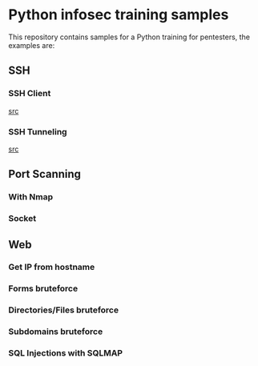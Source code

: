# Python infosec training samples

This repository contains samples for a Python training for pentesters, the examples are:

## SSH

### SSH Client

[src](examples/ssh/client.py)

### SSH Tunneling

[src](examples/ssh/tunnel.py)

## Port Scanning

### With Nmap

### Socket

## Web

### Get IP from hostname

### Forms bruteforce

### Directories/Files bruteforce

### Subdomains bruteforce

### SQL Injections with SQLMAP